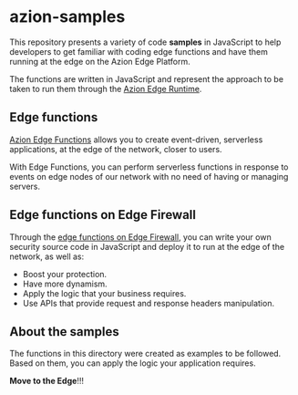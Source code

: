 # azion-samples

This repository presents a variety of code **samples** in JavaScript to help developers to get familiar with coding edge functions and have them
running at the edge on the Azion Edge Platform.

The functions are written in JavaScript and represent the approach to be taken to run them through the [Azion Edge Runtime](https://www.azion.com/en/documentation/products/edge-application/edge-functions/runtime/overview/).

## Edge functions 

[Azion Edge Functions](https://www.azion.com/en/documentation/products/edge-application/edge-functions/) allows you to create event-driven, serverless applications, at the edge of the network, closer to users.

With Edge Functions, you can perform serverless functions in response to events on edge nodes of our network with no need of having or managing servers.

## Edge functions on Edge Firewall

Through the [edge functions on Edge Firewall](https://www.azion.com/en/documentation/products/edge-firewall/edge-functions/firewall/), you can write your own security source code in JavaScript and deploy it to run at the edge of the network, as well as:

- Boost your protection.
- Have more dynamism.
- Apply the logic that your business requires.
- Use APIs that provide request and response headers manipulation.

## About the samples

The functions in this directory were created as examples to be followed. Based on them, you can apply the logic your application requires.

**Move to the Edge**!!!